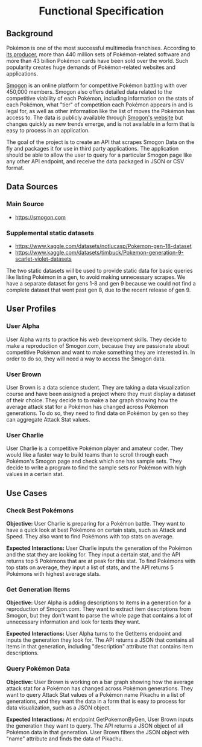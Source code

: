 <h1 align="center"> Functional Specification </h1>

## Background
Pokémon is one of the most successful multimedia franchises. According to [its producer](https://corporate.Pokemon.co.jp/en/aboutus/figures/), more than 440 million sets of Pokémon-related software and more than 43 billion Pokémon cards have been sold over the world. Such popularity creates huge demands of Pokémon-related websites and applications.

[Smogon](https://smogon.com) is an online platform for competitive Pokémon battling with over 450,000 members. Smogon also offers detailed data related to the competitive viability of each Pokémon, including information on the stats of each Pokémon, what "tier" of competition each Pokémon appears in and is legal for, as well as other information like the list of moves the Pokémon has access to. The data is publicly available through [Smogon's website](https://smogon.com) but changes quickly as new trends emerge, and is not available in a form that is easy to process in an application.

The goal of the project is to create an API that scrapes Smogon Data on the fly and packages it for use in third party applications. The application should be able to allow the user to query for a particular Smogon page like any other API endpoint, and receive the data packaged in JSON or CSV format.

## Data Sources
### Main Source
- https://smogon.com
### Supplemental static datasets
- https://www.kaggle.com/datasets/notlucasp/Pokemon-gen-18-dataset
- https://www.kaggle.com/datasets/timbuck/Pokemon-generation-9-scarlet-violet-datasets

The two static datasets will be used to provide static data for basic queries like listing Pokémon in a gen, to avoid making unnecessary scrapes. We have a separate dataset for gens 1-8 and gen 9 because we could not find a complete dataset that went past gen 8, due to the recent release of gen 9.

## User Profiles
### User Alpha
User Alpha wants to practice his web development skills. They decide to make a reproduction of Smogon.com, because they are passionate about competitive Pokémon and want to make something they are interested in. In order to do so, they will need a way to access the Smogon data.

### User Brown
User Brown is a data science student. They are taking a data visualization course and have been assigned a project where they must display a dataset of their choice. They decide to to make a bar graph showing how the average attack stat for a Pokémon has changed across Pokémon generations. To do so, they need to find data on Pokémon by gen so they can aggregate Attack Stat values.

### User Charlie
User Charlie is a competitive Pokémon player and amateur coder. They would like a faster way to build teams than to scroll through each Pokémon's Smogon page and check which one has sample sets. They decide to write a program to find the sample sets ror Pokémon with high values in a certain stat.

## Use Cases
### Check Best Pokémons
**Objective:** User Charlie is preparing for a Pokémon battle. They want to have a quick look at best Pokémons on certain stats, such as Attack and Speed. They also want to find Pokémons with top stats on average.

**Expected Interactions:** User Charlie inputs the generation of the Pokémon and the stat they are looking for. They input a certain stat, and the API returns top 5 Pokémons that are at peak for this stat. To find Pokémons with top stats on average, they input a list of stats, and the API returns 5 Pokémons with highest average stats.

### Get Generation Items
**Objective:** User Alpha is adding descriptions to items in a generation for a reproduction of Smogon.com. They want to extract item descriptions from Smogon, but they don't want to parse the whole page that contains a lot of unnecessary information and look for texts they want.

**Expected Interactions:** User Alpha turns to the GetItems endpoint and inputs the generation they look for. The API returns a JSON that contains all items in that generation, including "description" attribute that contains item descriptions.

### Query Pokémon Data
**Objective:** User Brown is working on a bar graph showing how the average attack stat for a Pokémon has changed across Pokémon generations. They want to query Attack Stat values of a Pokémon name Pikachu in a list of generations, and they want the data in a form that is easy to process for data visualization, such as a JSON object.

**Expected Interactions:** At endpoint GetPokemonByGen, User Brown inputs the generation they want to query. The API returns a JSON object of all Pokémon data in that generation. User Brown filters the JSON object with "name" attribute and finds the data of Pikachu.